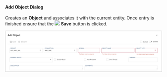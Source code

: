 #### Add Object Dialog

Creates an **Object** and associates it with the current entity.  Once entry is finished ensure that the <img class="icon-inline" src="images/svg-icons/save.svg" /> **Save** button is clicked.

<img
    src="images/bimlflex-app-dialog-add-object.png"
    class="border-image"
    style="border: 1px solid #CCC;"
    title="Add Object Dialog"
/>
